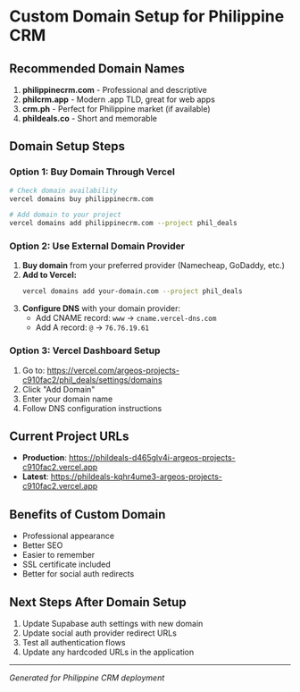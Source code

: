 # Custom Domain Setup for Philippine CRM

## Recommended Domain Names
1. **philippinecrm.com** - Professional and descriptive
2. **philcrm.app** - Modern .app TLD, great for web apps
3. **crm.ph** - Perfect for Philippine market (if available)
4. **phildeals.co** - Short and memorable

## Domain Setup Steps

### Option 1: Buy Domain Through Vercel
```bash
# Check domain availability
vercel domains buy philippinecrm.com

# Add domain to your project
vercel domains add philippinecrm.com --project phil_deals
```

### Option 2: Use External Domain Provider
1. **Buy domain** from your preferred provider (Namecheap, GoDaddy, etc.)
2. **Add to Vercel:**
   ```bash
   vercel domains add your-domain.com --project phil_deals
   ```
3. **Configure DNS** with your domain provider:
   - Add CNAME record: `www` → `cname.vercel-dns.com`
   - Add A record: `@` → `76.76.19.61`

### Option 3: Vercel Dashboard Setup
1. Go to: https://vercel.com/argeos-projects-c910fac2/phil_deals/settings/domains
2. Click "Add Domain"
3. Enter your domain name
4. Follow DNS configuration instructions

## Current Project URLs
- **Production**: https://phildeals-d465glv4i-argeos-projects-c910fac2.vercel.app
- **Latest**: https://phildeals-kqhr4ume3-argeos-projects-c910fac2.vercel.app

## Benefits of Custom Domain
- Professional appearance
- Better SEO
- Easier to remember
- SSL certificate included
- Better for social auth redirects

## Next Steps After Domain Setup
1. Update Supabase auth settings with new domain
2. Update social auth provider redirect URLs
3. Test all authentication flows
4. Update any hardcoded URLs in the application

---
*Generated for Philippine CRM deployment*